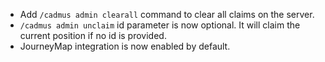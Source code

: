 - Add `/cadmus admin clearall` command to clear all claims on the server.
- `/cadmus admin unclaim` id parameter is now optional. It will claim the current position if no id is provided.
- JourneyMap integration is now enabled by default.
